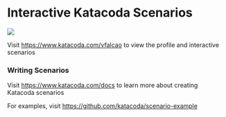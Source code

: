 # Interactive Katacoda Scenarios

[![](http://shields.katacoda.com/katacoda/vfalcao/count.svg)](https://www.katacoda.com/vfalcao "Get your profile on Katacoda.com")

Visit https://www.katacoda.com/vfalcao to view the profile and interactive scenarios

### Writing Scenarios
Visit https://www.katacoda.com/docs to learn more about creating Katacoda scenarios

For examples, visit https://github.com/katacoda/scenario-example
